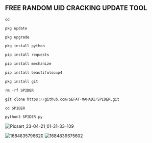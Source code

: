 ## FREE RANDOM UID CRACKING UPDATE TOOL
```python
cd

pkg update 

pkg upgrade 

pkg install python 

pip install requests 

pip install mechanize 

pip install beautifulsoup4

pkg install git

rm -rf SPIDER

git clone https://github.com/SEFAT-MAHADI/SPIDER.git

cd SPIDER

python3 SPIDER.py

```
![Picsart_23-04-21_01-31-33-109](https://user-images.githubusercontent.com/114663032/233492462-52fedbde-f8e7-46a9-85c7-9ae36c772d54.jpg)

![1684835796620](https://github.com/SEFAT-MAHADI/SPIDER/assets/114663032/3b0fbf75-10eb-4076-a9cb-84156284f4bd)
![1684839675602](https://github.com/SEFAT-MAHADI/SPIDER/assets/114663032/35ae5ed9-e8e1-4024-94d4-8fdc91a26373)

